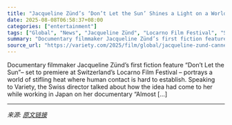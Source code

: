 ```yaml
---
title: "Jacqueline Zünd’s ‘Don’t Let the Sun’ Shines a Light on a World of Sweltering Sticky Climate Change"
date: 2025-08-08T06:58:37+08:00
categories: ["entertainment"]
tags: ["Global", "News", "Jacqueline Zünd", "Locarno Film Festival", "Sideral Cinema"]
summary: "Documentary filmmaker Jacqueline Zünd’s first fiction feature “Don’t Let the Sun”– set to premiere at Switzerland’s Locarno Film Festival – portrays a world of stifling heat where human contact is har"
source_url: "https://variety.com/2025/film/global/jacqueline-zund-cannes-award-dont-let-the-sun-climate-change-1236482225/"
---
```


Documentary filmmaker Jacqueline Zünd’s first fiction feature “Don’t Let the Sun”– set to premiere at Switzerland’s Locarno Film Festival – portrays a world of stifling heat where human contact is hard to establish. Speaking to&#160;Variety, the Swiss director talked about how the idea had come to her while working in Japan on her documentary “Almost [&#8230;]

---

*来源: [原文链接](https://variety.com/2025/film/global/jacqueline-zund-cannes-award-dont-let-the-sun-climate-change-1236482225/)*
